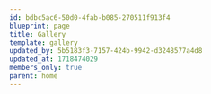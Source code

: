 ```yaml
---
id: bdbc5ac6-50d0-4fab-b085-270511f913f4
blueprint: page
title: Gallery
template: gallery
updated_by: 5b5183f3-7157-424b-9942-d3248577a4d8
updated_at: 1718474029
members_only: true
parent: home
---
```

